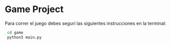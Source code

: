 # Game Project

Para correr el juego debes seguri las siguientes instrucciones en la terminal:

```sh
 cd game
 python3 main.py
```